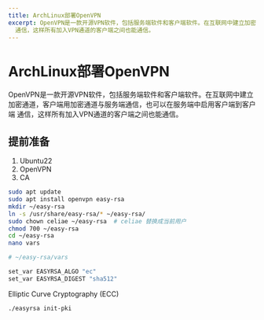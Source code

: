 ```yaml
---
title: ArchLinux部署OpenVPN
excerpt: OpenVPN是一款开源VPN软件，包括服务端软件和客户端软件。在互联网中建立加密通道，客户端用加密通道与服务端通信，也可以在服务端中启用客户端到客户端
  通信，这样所有加入VPN通道的客户端之间也能通信。
---
```

# ArchLinux部署OpenVPN

OpenVPN是一款开源VPN软件，包括服务端软件和客户端软件。在互联网中建立加密通道，客户端用加密通道与服务端通信，也可以在服务端中启用客户端到客户端
通信，这样所有加入VPN通道的客户端之间也能通信。

## 提前准备

1. Ubuntu22
2. OpenVPN
3. CA

```bash
sudo apt update
sudo apt install openvpn easy-rsa
mkdir ~/easy-rsa
ln -s /usr/share/easy-rsa/* ~/easy-rsa/
sudo chown celiae ~/easy-rsa  # celiae 替换成当前用户
chmod 700 ~/easy-rsa
cd ~/easy-rsa
nano vars
```

```bash
# ~/easy-rsa/vars

set_var EASYRSA_ALGO "ec"
set_var EASYRSA_DIGEST "sha512"
```

Elliptic Curve Cryptography (ECC) 

```bash
./easyrsa init-pki
```